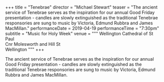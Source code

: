 +++
title = "Tenebrae"
director = "Michael Stewart"
teaser = "The ancient service of Tenebrae serves as the inspiration for our annual Good Friday presentation - candles are slowly extinguished as the traditional Tenebrae responsories are sung to music by Victoria, Edmund Rubbra and James MacMillan."
performanceDate = 2019-04-19
performanceTime = "7:30pm"
subtitle = "Music for Holy Week"
venue = """
Wellington Cathedral of St Paul  
Cnr Molesworth and Hill St  
Wellington
"""
+++

The ancient service of Tenebrae serves as the inspiration for our annual Good Friday presentation - candles are slowly extinguished as the traditional Tenebrae responsories are sung to music by Victoria, Edmund Rubbra and James MacMillan.
